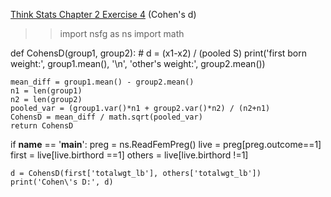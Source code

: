 [Think Stats Chapter 2 Exercise 4](http://greenteapress.com/thinkstats2/html/thinkstats2003.html#toc24) (Cohen's d)

>>import nsfg as ns
import math

def CohensD(group1, group2):
    # d = (x1-x2) / (pooled S)
    print('first born weight:', group1.mean(), '\n',
    'other\'s weight:', group2.mean())
    
    mean_diff = group1.mean() - group2.mean()
    n1 = len(group1)
    n2 = len(group2)
    pooled_var = (group1.var()*n1 + group2.var()*n2) / (n2+n1)
    CohensD = mean_diff / math.sqrt(pooled_var)
    return CohensD 

if __name__ == '__main__':
    preg = ns.ReadFemPreg()
    live = preg[preg.outcome==1]
    first = live[live.birthord ==1]
    others = live[live.birthord !=1]

    d = CohensD(first['totalwgt_lb'], others['totalwgt_lb'])
    print('Cohen\'s D:', d)
